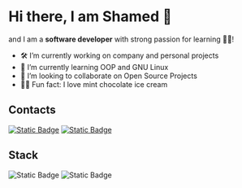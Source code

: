 # Hi there, I am Shamed 👋

and I am a **software developer** with strong passion for learning 👨‍💻!

- 🛠️ I’m currently working on company and personal projects
- 🌱 I’m currently learning OOP and GNU Linux
- 👯 I’m looking to collaborate on Open Source Projects
- 😶‍🌫️ Fun fact: I love mint chocolate ice cream


## Contacts

[![Static Badge](https://img.shields.io/badge/Mail-f66151?style=for-the-badge&logo=gmail&logoColor=white)](mailto:h.shamed.ar@gmail.com)
[![Static Badge](https://img.shields.io/badge/Linked%20In-99c1f1?style=for-the-badge&logo=linkedIn&logoColor=black)](https://www.linkedin.com/in/h-shamed-ar)


## Stack

![Static Badge](https://img.shields.io/badge/Java-ffbe6f?style=for-the-badge)
![Static Badge](https://img.shields.io/badge/PHP-777BB4?style=for-the-badge&logo=PHP&logoColor=white)

